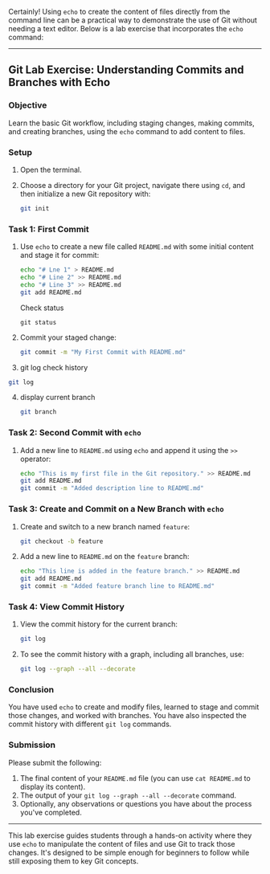 Certainly! Using `echo` to create the content of files directly from the command line can be a practical way to demonstrate the use of Git without needing a text editor. Below is a lab exercise that incorporates the `echo` command:

---

## Git Lab Exercise: Understanding Commits and Branches with Echo

### Objective
Learn the basic Git workflow, including staging changes, making commits, and creating branches, using the `echo` command to add content to files.

### Setup

1. Open the terminal.
2. Choose a directory for your Git project, navigate there using `cd`, and then initialize a new Git repository with:

   ```bash
   git init
   ```

### Task 1: First Commit 

1. Use `echo` to create a new file called `README.md` with some initial content and stage it for commit:

   ```bash
   echo "# Lne 1" > README.md
   echo "# Line 2" >> README.md
   echo "# Line 3" >> README.md
   git add README.md
   ```
   Check status
   ```
   git status
   ```
2. Commit your staged change:

   ```bash
   git commit -m "My First Commit with README.md"
   ```
 3. git log check history
   ```bash
   git log
   ```  
4. display current branch
   ```bash
   git branch
   ```


### Task 2: Second Commit with `echo`

1. Add a new line to `README.md` using `echo` and append it using the `>>` operator:

   ```bash
   echo "This is my first file in the Git repository." >> README.md
   git add README.md
   git commit -m "Added description line to README.md"
   ```

### Task 3: Create and Commit on a New Branch with `echo`

1. Create and switch to a new branch named `feature`:

   ```bash
   git checkout -b feature
   ```

2. Add a new line to `README.md` on the `feature` branch:

   ```bash
   echo "This line is added in the feature branch." >> README.md
   git add README.md
   git commit -m "Added feature branch line to README.md"
   ```

### Task 4: View Commit History

1. View the commit history for the current branch:

   ```bash
   git log
   ```

2. To see the commit history with a graph, including all branches, use:

   ```bash
   git log --graph --all --decorate
   ```

### Conclusion

You have used `echo` to create and modify files, learned to stage and commit those changes, and worked with branches. You have also inspected the commit history with different `git log` commands.

### Submission

Please submit the following:

1. The final content of your `README.md` file (you can use `cat README.md` to display its content).
2. The output of your `git log --graph --all --decorate` command.
3. Optionally, any observations or questions you have about the process you've completed.

---

This lab exercise guides students through a hands-on activity where they use `echo` to manipulate the content of files and use Git to track those changes. It's designed to be simple enough for beginners to follow while still exposing them to key Git concepts.